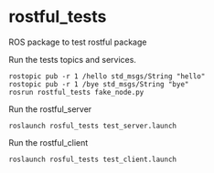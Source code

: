 rostful_tests
=============

ROS package to test rostful package


Run the tests topics and services.

```
rostopic pub -r 1 /hello std_msgs/String "hello"
rostopic pub -r 1 /bye std_msgs/String "bye"
rosrun rostful_tests fake_node.py
```

Run the rostful_server

```
roslaunch rosful_tests test_server.launch
```

Run the rostful_client

```
roslaunch rosful_tests test_client.launch
```

